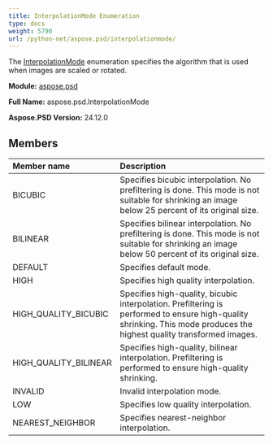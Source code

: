 ```yaml
---
title: InterpolationMode Enumeration
type: docs
weight: 5790
url: /python-net/aspose.psd/interpolationmode/
---
```


The [InterpolationMode](/psd/python-net/aspose.psd/interpolationmode/) enumeration specifies the algorithm that is used when images are scaled or rotated.

**Module:** [aspose.psd](/psd/python-net/aspose.psd/)

**Full Name:** aspose.psd.InterpolationMode

**Aspose.PSD Version:** 24.12.0

## **Members**
| **Member name** | **Description** |
| :- | :- |
| BICUBIC | Specifies bicubic interpolation. No prefiltering is done. This mode is not suitable for shrinking an image below 25 percent of its original size. |
| BILINEAR | Specifies bilinear interpolation. No prefiltering is done. This mode is not suitable for shrinking an image below 50 percent of its original size. |
| DEFAULT | Specifies default mode. |
| HIGH | Specifies high quality interpolation. |
| HIGH_QUALITY_BICUBIC | Specifies high-quality, bicubic interpolation. Prefiltering is performed to ensure high-quality shrinking. This mode produces the highest quality transformed images. |
| HIGH_QUALITY_BILINEAR | Specifies high-quality, bilinear interpolation. Prefiltering is performed to ensure high-quality shrinking. |
| INVALID | Invalid interpolation mode. |
| LOW | Specifies low quality interpolation. |
| NEAREST_NEIGHBOR | Specifies nearest-neighbor interpolation. |
